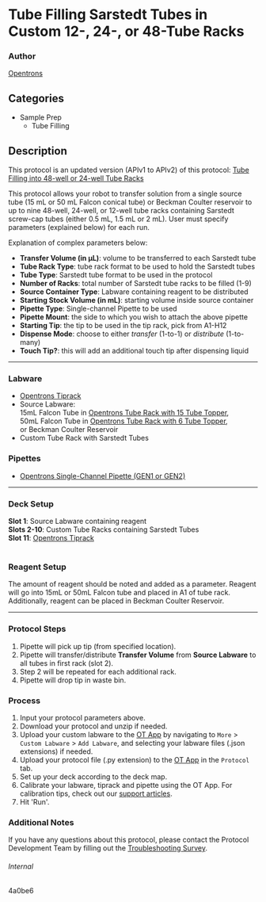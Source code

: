 # Tube Filling Sarstedt Tubes in Custom 12-, 24-, or 48-Tube Racks

### Author
[Opentrons](https://opentrons.com/)



## Categories
* Sample Prep
	* Tube Filling

## Description
This protocol is an updated version (APIv1 to APIv2) of this protocol: [Tube Filling into 48-well or 24-well Tube Racks](https://protocol-delivery.protocols.opentrons.com/protocol/4a0be6)

This protocol allows your robot to transfer solution from a single source tube (15 mL or 50 mL Falcon conical tube) or Beckman Coulter reservoir to up to nine 48-well, 24-well, or 12-well tube racks containing Sarstedt screw-cap tubes (either 0.5 mL, 1.5 mL or 2 mL). User must specify parameters (explained below) for each run.


Explanation of complex parameters below:
* **Transfer Volume (in µL)**: volume to be transferred to each Sarstedt tube
* **Tube Rack Type**: tube rack format to be used to hold the Sarstedt tubes
* **Tube Type**: Sarstedt tube format to be used in the protocol
* **Number of Racks**: total number of Sarstedt tube racks to be filled (1-9)
* **Source Container Type**: Labware containing reagent to be distributed
* **Starting Stock Volume (in mL)**: starting volume inside source container
* **Pipette Type**: Single-channel Pipette to be used
* **Pipette Mount**: the side to which you wish to attach the above pipette
* **Starting Tip**: the tip to be used in the tip rack, pick from A1-H12
* **Dispense Mode**: choose to either *transfer* (1-to-1) or *distribute* (1-to-many)
* **Touch Tip?**: this will add an additional touch tip after dispensing liquid


---

### Labware
* [Opentrons Tiprack](https://shop.opentrons.com/collections/opentrons-tips)
* Source Labware:</br>
15mL Falcon Tube in [Opentrons Tube Rack with 15 Tube Topper](https://shop.opentrons.com/collections/verified-labware/products/tube-rack-set-1),</br>
50mL Falcon Tube in [Opentrons Tube Rack with 6 Tube Topper](https://shop.opentrons.com/collections/verified-labware/products/tube-rack-set-1),</br>
or Beckman Coulter Reservoir</br>
* Custom Tube Rack with Sarstedt Tubes

### Pipettes
* [Opentrons Single-Channel Pipette (GEN1 or GEN2)](https://shop.opentrons.com/collections/ot-2-robot/products/single-channel-electronic-pipette)

---

### Deck Setup
**Slot 1**: Source Labware containing reagent</br>
**Slots 2-10**: Custom Tube Racks containing Sarstedt Tubes</br>
**Slot 11**: [Opentrons Tiprack](https://shop.opentrons.com/collections/opentrons-tips)</br>
</br>


### Reagent Setup
The amount of reagent should be noted and added as a parameter. Reagent will go into 15mL or 50mL Falcon tube and placed in A1 of tube rack. Additionally, reagent can be placed in Beckman Coulter Reservoir.

---

### Protocol Steps
1. Pipette will pick up tip (from specified location).
2. Pipette will transfer/distribute **Transfer Volume** from **Source Labware** to all tubes in first rack (slot 2).
3. Step 2 will be repeated for each additional rack.
4. Pipette will drop tip in waste bin.

### Process
1. Input your protocol parameters above.
2. Download your protocol and unzip if needed.
3. Upload your custom labware to the [OT App](https://opentrons.com/ot-app) by navigating to `More` > `Custom Labware` > `Add Labware`, and selecting your labware files (.json extensions) if needed.
4. Upload your protocol file (.py extension) to the [OT App](https://opentrons.com/ot-app) in the `Protocol` tab.
5. Set up your deck according to the deck map.
6. Calibrate your labware, tiprack and pipette using the OT App. For calibration tips, check out our [support articles](https://support.opentrons.com/en/collections/1559720-guide-for-getting-started-with-the-ot-2).
7. Hit 'Run'.

### Additional Notes
If you have any questions about this protocol, please contact the Protocol Development Team by filling out the [Troubleshooting Survey](https://protocol-troubleshooting.paperform.co/).

###### Internal
4a0be6
